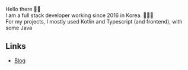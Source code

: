 Hello there 👋🏼 \
I am a full stack developer working since 2016 in Korea. 👨🏼‍💻 <br />
For my projects, I mostly used Kotlin and Typescript (and frontend), with some Java

## Links
 - [Blog](https://younggeon.kim)
